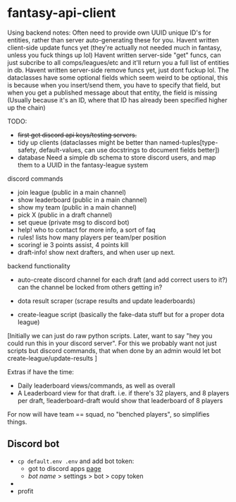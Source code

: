 # fantasy-api-client

Using backend notes:
Often need to provide own UUID unique ID's for entities, rather than server auto-generating these for you.
Havent written client-side update funcs yet (they're actually not needed much in fantasy, 
unless you fuck things up lol)
Havent written server-side "get" funcs, can just subcribe to all comps/leagues/etc and it'll return you
a full list of entities in db.
Havent written server-side remove funcs yet, just dont fuckup lol.
The dataclasses have some optional fields which seem weird to be optional,
this is because when you insert/send them, you have to specify that field, 
but when you get a published message about that entity, the field is missing
(Usually because it's an ID, where that ID has already been specified higher up the chain)

TODO:
- ~~first get discord api keys/testing servers.~~
- tidy up clients (dataclasses might be better than named-tuples[type-safety, default-values, can use docstrings to document fields better])
- database
Need a simple db schema to store discord users, and map them to a UUID in the fantasy-league system

discord commands
- join league (public in a main channel)
- show leaderboard (public in a main channel)
- show my team (public in a main channel)
- pick X (public in a draft channel)
- set queue (private msg to discord bot)
- help! who to contact for more info, a sort of faq
- rules! lists how many players per team/per position
- scoring! ie 3 points assist, 4 points kill
- draft-info! show next drafters, and when user up next.


backend functionality
- auto-create discord channel for each draft (and add correct users to it?)
can the channel be locked from others getting in?

- dota result scraper (scrape results and update leaderboards)
- create-league script (basically the fake-data stuff but for a proper dota league)

[Initially we can just do raw python scripts. Later, want to say "hey you could run this in your discord server".
For this we probably want not just scripts but discord commands, that when done by an admin would let bot create-league/update-results
]

Extras if have the time:
- Daily leaderboard views/commands, as well as overall
- A Leaderboard view for that draft. i.e. if there's 32 players, and 8 players per draft,
!leaderboard-draft would show that leaderboard of 8 players

For now will have team == squad, no "benched players", so simplifies things.

## Discord bot

- `cp default.env .env` and add bot token:
  - got to discord apps [page](https://discord.com/developers/applications)
  - *bot name* > settings > bot > copy token
- 
- profit